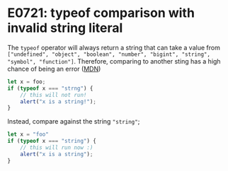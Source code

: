 # E0721: typeof comparison with invalid string literal

The `typeof` operator will always return a string that can take a value from `["undefined", "object", "boolean", "number", "bigint", "string", "symbol", "function"]`. Therefore, comparing to another sting has a high chance of being an error
([MDN](https://developer.mozilla.org/en-US/docs/Web/JavaScript/Reference/Operators/typeof))

```javascript
let x = foo;
if (typeof x === "strng") {
    // this will not run!
    alert("x is a string!");
}
```
Instead, compare against the string `"string"`;

```javascript
let x = "foo"
if (typeof x === "string") {
    // this will run now :)
    alert("x is a string");
}
```

